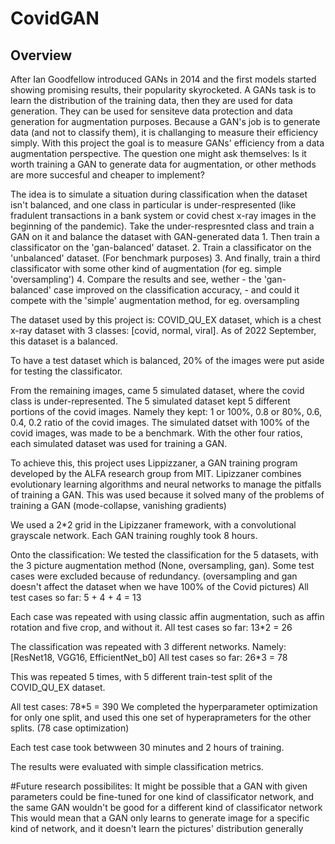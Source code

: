 # CovidGAN

## Overview

After Ian Goodfellow introduced GANs in 2014 and the first models started showing promising results, their popularity skyrocketed. A GANs task is to learn the distribution of the training data, then they are used for data generation. 
They can be used for sensiteve data protection and data generation for augmentation purposes. Because a GAN's job is to generate data (and not to classify them), it is challanging to measure their efficiency simply. 
With this project the goal is to measure GANs' efficiency from a data augmentation perspective. 
The question one might ask themselves: Is it worth training a GAN to generate data for augmentation, or other methods are more succesful and cheaper to implement?

The idea is to simulate a situation during classification when the dataset isn't balanced, and one class in particular is under-respresented (like fradulent transactions in a bank system or 
covid chest x-ray images in the beginning of the pandemic).
Take the under-respresnted class and train a GAN on it and balance the dataset with GAN-generated data
	1. Then train a classificator on the 'gan-balanced' dataset.
	2. Train a classificator on the 'unbalanced' dataset. (For benchmark purposes)
	3. And finally, train a third classificator with some other kind of augmentation (for eg. simple 'oversampling')
	4. Compare the results and see, wether 
		- the 'gan-balanced' case improved on the classification accuracy, 
		- and could it compete with the 'simple' augmentation method, for eg. oversampling

The dataset used by this project is: COVID_QU_EX dataset, which is a chest x-ray dataset with 3 classes: [covid, normal, viral].
As of 2022 September, this dataset is a balanced.

To have a test dataset which is balanced, 20% of the images were put aside for testing the classificator.

From the remaining images, came 5 simulated dataset, where the covid class is under-represented. The 5 simulated dataset kept 5 different portions of the covid images. 
Namely they kept: 1 or 100%, 0.8 or 80%, 0.6, 0.4, 0.2 ratio of the covid images.
The simulated datset with 100% of the covid images, was made to be a benchmark.
With the other four ratios, each simulated dataset was used for training a GAN. 

To achieve this, this project uses Lippizzaner, a GAN training program developed by the ALFA research group from MIT. Lipizzaner combines evolutionary learning algorithms and neural networks to manage the pitfalls of training a GAN.
This was used because it solved many of the problems of training a GAN (mode-collapse, vanishing gradients) 

We used a 2\*2 grid in the Lipizzaner framework, with a convolutional grayscale network. Each GAN training roughly took 8 hours. 

Onto the classification:
We tested the classification for the 5 datasets, with the 3 picture augmentation method (None, oversampling, gan). Some test cases were excluded because of redundancy. (oversampling and gan doesn't affect the dataset when we have 100% of the Covid pictures) 
All test cases so far: 5 + 4 + 4 = 13

Each case was repeated with using classic affin augmentation, such as affin rotation and five crop, and without it. 
All test cases so far: 13\*2 = 26

The classification was repeated with 3 different networks.
Namely: [ResNet18, VGG16, EfficientNet_b0]
All test cases so far: 26\*3 = 78

This was repeated 5 times, with 5 different train-test split of the COVID_QU_EX dataset.

All test cases: 78\*5 = 390 
We completed the hyperparameter optimization for only one split, and used this one set of hyperaprameters for the other splits. (78 case optimization)

Each test case took betwween 30 minutes and 2 hours of training.

The results were evaluated with simple classification metrics. 

#Future research possibilites: 
It might be possible that a GAN with given parameters could be fine-tuned for one kind of classificator network, and the same GAN wouldn't be good for a different kind of classificator network
This would mean that a GAN only learns to generate image for a specific kind of network, and it doesn't learn the pictures' distribution generally 
